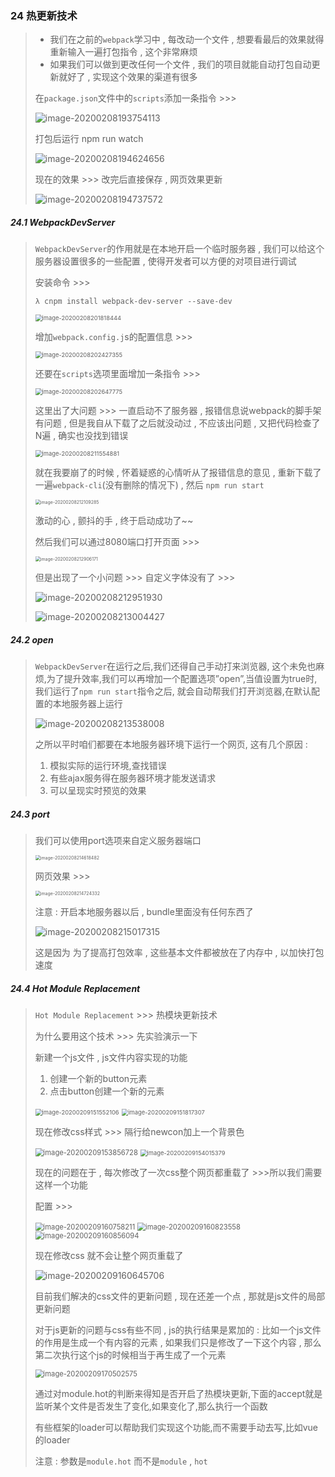 ### 24 热更新技术

> - 我们在之前的`webpack`学习中 , 每改动一个文件 , 想要看最后的效果就得重新输入一遍打包指令 , 这个非常麻烦
> - 如果我们可以做到更改任何一个文件 , 我们的项目就能自动打包自动更新就好了 , 实现这个效果的渠道有很多
>
> 在`package.json`文件中的`scripts`添加一条指令 >>>
>
> ![image-20200208193754113](..\images\image-20200208193754113.png)
>
> 打包后运行 npm run watch
>
> ![image-20200208194624656](..\images\image-20200208194624656.png)
>
> 现在的效果 >>> 改完后直接保存 , 网页效果更新
>
> ![image-20200208194737572](..\images\image-20200208194737572.png)

##### 24.1 WebpackDevServer

> `WebpackDevServer`的作用就是在本地开启一个临时服务器 , 我们可以给这个服务器设置很多的一些配置 , 使得开发者可以方便的对项目进行调试
>
> 安装命令 >>>
>
> ```nginx
> λ cnpm install webpack-dev-server --save-dev
> ```
>
> <img src="..\images\image-20200208201818444.png" alt="image-20200208201818444" style="zoom:67%;" />
>
> 增加`webpack.config.j`s的配置信息 >>>
>
> <img src="..\images\image-20200208202427355.png" alt="image-20200208202427355" style="zoom:67%;" />
>
> 还要在`scripts`选项里面增加一条指令 >>>
>
> <img src="..\images\image-20200208202647775.png" alt="image-20200208202647775" style="zoom:67%;" />
>
> 这里出了大问题 >>> 一直启动不了服务器 , 报错信息说webpack的脚手架有问题 , 但是我自从下载了之后就没动过 , 不应该出问题 , 又把代码检查了N遍 , 确实也没找到错误 
>
> <img src="..\images\image-20200208211554881.png" alt="image-20200208211554881" style="zoom:67%;" />
>
> 就在我要崩了的时候 , 怀着疑惑的心情听从了报错信息的意见 , 重新下载了一遍`webpack-cli`(没有删除的情况下) , 然后 `npm run start`
>
> <img src="..\images\image-20200208212109285.png" alt="image-20200208212109285" style="zoom:50%;" />
>
> 激动的心 , 颤抖的手 , 终于启动成功了~~
>
> 然后我们可以通过8080端口打开页面 >>>
>
> <img src="..\images\image-20200208212906171.png" alt="image-20200208212906171" style="zoom:50%;" />
>
> 但是出现了一个小问题 >>> 自定义字体没有了 >>> 
>
> ![image-20200208212951930](..\images\image-20200208212951930.png)
>
> ![image-20200208213004427](..\images\image-20200208213004427.png)

##### 24.2 open

> `WebpackDevServer`在运行之后,我们还得自己手动打来浏览器, 这个未免也麻烦,为了提升效率,我们可以再增加一个配置选项”open”,当值设置为true时,我们运行了`npm run start`指令之后, 就会自动帮我们打开浏览器,在默认配置的本地服务器上运行
>
> ![image-20200208213538008](..\images\image-20200208213538008.png)
>
> 之所以平时咱们都要在本地服务器环境下运行一个网页, 这有几个原因 :
>
> 1. 模拟实际的运行环境,查找错误
> 2. 有些ajax服务得在服务器环境才能发送请求
> 3. 可以呈现实时预览的效果

##### 24.3 port

> 我们可以使用port选项来自定义服务器端口
>
> <img src="..\images\image-20200208214618482.png" alt="image-20200208214618482" style="zoom:50%;" />
>
> 网页效果 >>>
>
> <img src="..\images\image-20200208214724332.png" alt="image-20200208214724332" style="zoom:50%;" />
>
> 注意 : 开启本地服务器以后 , bundle里面没有任何东西了
>
> ![image-20200208215017315](..\images\image-20200208215017315.png)
>
> 这是因为 为了提高打包效率 , 这些基本文件都被放在了内存中 , 以加快打包速度

##### 24.4 Hot Module Replacement

> `Hot Module Replacement` >>> 热模块更新技术
>
> 为什么要用这个技术 >>> 先实验演示一下
>
> 新建一个js文件 , js文件内容实现的功能
>
> 1. 创建一个新的button元素
> 2. 点击button创建一个新的元素
>
> <img src="..\images\image-20200209151552106.png" alt="image-20200209151552106" style="zoom:67%;" />
>
> <img src="..\images\image-20200209151817307.png" alt="image-20200209151817307" style="zoom:67%;" />
>
> 现在修改css样式 >>> 隔行给newcon加上一个背景色
>
> <img src="..\images\image-20200209153856728.png" alt="image-20200209153856728" style="zoom: 80%;" />
>
> <img src="..\images\image-20200209154015379.png" alt="image-20200209154015379" style="zoom:67%;" />
>
> 现在的问题在于 , 每次修改了一次css整个网页都重载了 >>>所以我们需要这样一个功能
>
> 配置 >>>
>
> <img src="..\images\image-20200209160758211.png" alt="image-20200209160758211" style="zoom:80%;" />
>
> <img src="..\images\image-20200209160823558.png" alt="image-20200209160823558" style="zoom:80%;" />
>
> <img src="..\images\image-20200209160856094.png" alt="image-20200209160856094" style="zoom:80%;" />
>
> 现在修改css 就不会让整个网页重载了
>
> ![image-20200209160645706](..\images\image-20200209160645706.png)
>
> 目前我们解决的css文件的更新问题 , 现在还差一个点 , 那就是js文件的局部更新问题
>
> 对于js更新的问题与css有些不同 , js的执行结果是累加的 : 比如一个js文件的作用是生成一个有内容的元素 , 如果我们只是修改了一下这个内容 , 那么第二次执行这个js的时候相当于再生成了一个元素
>
> <img src="..\images\image-20200209170502575.png" alt="image-20200209170502575" style="zoom:80%;" />
>
> 通过对module.hot的判断来得知是否开启了热模块更新,下面的accept就是监听某个文件是否发生了变化,如果变化了,那么执行一个函数
>
> 有些框架的loader可以帮助我们实现这个功能,而不需要手动去写,比如vue的loader
>
> 注意 : 参数是`module.hot` 而不是`module` , `hot`

